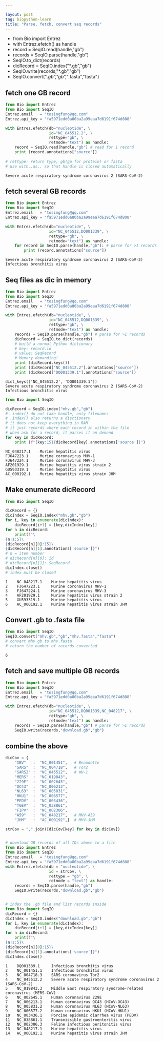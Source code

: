 ```yaml
---

layout: post
tag: biopython-learn
title: "Parse, fetch, convert seq records"
---
```


- from Bio import Entrez
- with Entrez.efetch() as handle
- record = SeqIO.read(handle,"gb")
- records = SeqIO.parse(handle,"gb")
- SeqIO.to_dict(records)
- dicRecord = SeqIO.index("*.gb","gb")
- SeqIO.write(records,"*.gb","gb")
- SeqIO.convert("*.gb","gb","*.fasta","fasta")

<!--more-->

## fetch one GB record


```python
from Bio import Entrez
from Bio import SeqIO
Entrez.email   = "tosingfung@qq.com"
Entrez.api_key = "fa5971edd0a80ba2a99eaa7d6191f674d808"

with Entrez.efetch(db="nucleotide", \
                   id="NC_045512.2", \
                   rettype="gb", \
                   retmode="text") as handle:
    record = SeqIO.read(handle,"gb") # read for 1 record
    print (record.annotations["source"])
    
# rettype: return type, gb(gp for protein) or fasta
# use with..as.. so that handle is closed automatically
```

    Severe acute respiratory syndrome coronavirus 2 (SARS-CoV-2)
    

## fetch several GB records


```python
from Bio import Entrez
from Bio import SeqIO
Entrez.email   = "tosingfung@qq.com"
Entrez.api_key = "fa5971edd0a80ba2a99eaa7d6191f674d808"

with Entrez.efetch(db="nucleotide", \
                   id="NC_045512,DQ001339", \
                   rettype="gb", \
                   retmode="text") as handle:
    for record in SeqIO.parse(handle,"gb"): # parse for >1 records
        print (record.annotations["source"])
```

    Severe acute respiratory syndrome coronavirus 2 (SARS-CoV-2)
    Infectious bronchitis virus
    

## Seq files as dic in memory


```python
from Bio import Entrez
from Bio import SeqIO
Entrez.email   = "tosingfung@qq.com"
Entrez.api_key = "fa5971edd0a80ba2a99eaa7d6191f674d808"

with Entrez.efetch(db="nucleotide", \
                   id="NC_045512,DQ001339", \
                   rettype="gb", \
                   retmode="text") as handle:
    records = SeqIO.parse(handle,"gb") # parse for >1 records
    dicRecord = SeqIO.to_dict(records)
    # build a normal Python dictionary
    # key: record.id
    # value: SeqRecord
    # Memory demanding!
    print (dicRecord.keys())
    print (dicRecord["NC_045512.2"].annotations["source"])
    print (dicRecord["DQ001339.1"].annotations["source"])
```

    dict_keys(['NC_045512.2', 'DQ001339.1'])
    Severe acute respiratory syndrome coronavirus 2 (SARS-CoV-2)
    Infectious bronchitis virus
    


```python
from Bio import SeqIO

dicRecord = SeqIO.index("mhv.gb","gb")
# .index() do not take handle, only filenames
# .index() also returns a disctionary
# it does not keep everything in RAM
# it just records where each record in within the file
# when ask for a record, it parses it on demand
for key in dicRecord:
    print (f"{key:15}{dicRecord[key].annotations['source']}")
```

    NC_048217.1    Murine hepatitis virus
    FJ647223.1     Murine coronavirus MHV-1
    FJ647224.1     Murine coronavirus MHV-3
    AF201929.1     Murine hepatitis virus strain 2
    GU593319.1     Murine hepatitis virus
    AC_000192.1    Murine hepatitis virus strain JHM
    

## Make enumerate dicRecord


```python
from Bio import SeqIO

dicRecord = {}
dicIndex = SeqIO.index("mhv.gb","gb")
for i, key in enumerate(dicIndex):
    dicRecord[i+1] = [key,dicIndex[key]]
for n in dicRecord:
    print(f"\
{n!s:5}\
{dicRecord[n][0]:15}\
{dicRecord[n][1].annotations['source']}")
# n = item number
# dicRecord[n][0]: id
# dicRecord[n][1]: SeqRecord
dicIndex.close()
# index must be closed
```

    1    NC_048217.1    Murine hepatitis virus
    2    FJ647223.1     Murine coronavirus MHV-1
    3    FJ647224.1     Murine coronavirus MHV-3
    4    AF201929.1     Murine hepatitis virus strain 2
    5    GU593319.1     Murine hepatitis virus
    6    AC_000192.1    Murine hepatitis virus strain JHM
    

## Convert .gb to .fasta file


```python
from Bio import SeqIO
SeqIO.convert("mhv.gb","gb","mhv.fasta","fasta")
# convert mhv.gb to mhv.fasta
# return the number of records converted
```




    6



## fetch and save multiple GB records


```python
from Bio import Entrez
from Bio import SeqIO
Entrez.email   = "tosingfung@qq.com"
Entrez.api_key = "fa5971edd0a80ba2a99eaa7d6191f674d808"

with Entrez.efetch(db="nucleotide", \
                   id="NC_045512,DQ001339,NC_048217", \
                   rettype="gb", \
                   retmode="text") as handle:
    records = SeqIO.parse(handle,"gb") # parse for >1 records
    SeqIO.write(records,"download.gb","gb")
```

## combine the above


```python
dicCov = { 
    "IBV"   :  "NC_001451",   # Beaudette
    "SARS"  :  "NC_004718",   # Tor2
    "SARS2" :  "NC_045512",   # WH-1
    "MERS"  :  "NC_019843",
    "229E"  :  "NC_002645",
    "OC43"  :  "NC_006213",
    "NL63"  :  "NC_005831",
    "HKU1"  :  "NC_006577",
    "PEDV"  :  "NC_003436",
    "TGEV"  :  "NC_038861",
    "FIPV"  :  "NC_002306",
    "A59"   :  "NC_048217",   # MHV-A59
    "JHM"   :  "AC_000192",}  # MHV-JHM 

strCov = ",".join([dicCov[key] for key in dicCov])


# download GB records of all IDs above to a file
from Bio import Entrez
from Bio import SeqIO
Entrez.email   = "tosingfung@qq.com"
Entrez.api_key = "fa5971edd0a80ba2a99eaa7d6191f674d808"
with Entrez.efetch(db = "nucleotide", \
                   id = strCov, \
                   rettype = "gb", \
                   retmode = "text") as handle:
    records = SeqIO.parse(handle,"gb")
    SeqIO.write(records,"download.gb","gb")


# index the .gb file and list records inside
from Bio import SeqIO    
dicRecord = {}
dicIndex = SeqIO.index("download.gb","gb")
for i, key in enumerate(dicIndex):
    dicRecord[i+1] = [key,dicIndex[key]]
for n in dicRecord:
    print(f"\
{n!s:5}\
{dicRecord[n][0]:15}\
{dicRecord[n][1].annotations['source']}")
dicIndex.close()

```

    1    DQ001339.1     Infectious bronchitis virus
    2    NC_001451.1    Infectious bronchitis virus
    3    NC_004718.3    SARS coronavirus Tor2
    4    NC_045512.2    Severe acute respiratory syndrome coronavirus 2 (SARS-CoV-2)
    5    NC_019843.3    Middle East respiratory syndrome-related coronavirus (MERS-CoV)
    6    NC_002645.1    Human coronavirus 229E
    7    NC_006213.1    Human coronavirus OC43 (HCoV-OC43)
    8    NC_005831.2    Human coronavirus NL63 (HCoV-NL63)
    9    NC_006577.2    Human coronavirus HKU1 (HCoV-HKU1)
    10   NC_003436.1    Porcine epidemic diarrhea virus (PEDV)
    11   NC_038861.1    Transmissible gastroenteritis virus
    12   NC_002306.3    Feline infectious peritonitis virus
    13   NC_048217.1    Murine hepatitis virus
    14   AC_000192.1    Murine hepatitis virus strain JHM
    
